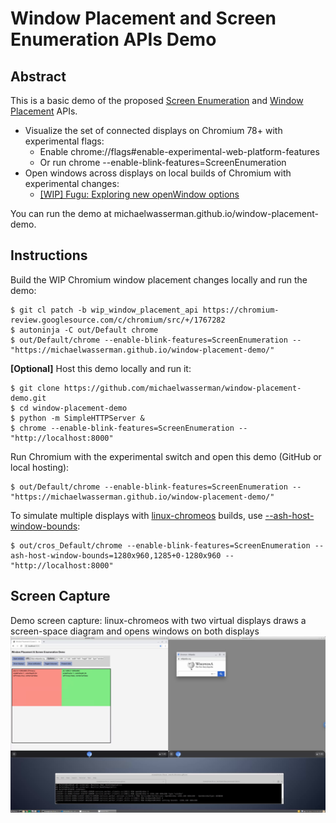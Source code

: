 # Window Placement and Screen Enumeration APIs Demo

## Abstract

This is a basic demo of the proposed
[Screen Enumeration](https://github.com/spark008/screen-enumeration) and
[Window Placement](https://github.com/spark008/window-placement) APIs.

* Visualize the set of connected displays on Chromium 78+ with experimental flags:
  * Enable chrome://flags#enable-experimental-web-platform-features
  * Or run chrome --enable-blink-features=ScreenEnumeration
* Open windows across displays on local builds of Chromium with experimental changes:
  * [\[WIP\] Fugu: Exploring new openWindow options](https://chromium-review.googlesource.com/c/chromium/src/+/1767282)

You can run the demo at michaelwasserman.github.io/window-placement-demo.

## Instructions

Build the WIP Chromium window placement changes locally and run the demo:
```console
$ git cl patch -b wip_window_placement_api https://chromium-review.googlesource.com/c/chromium/src/+/1767282
$ autoninja -C out/Default chrome
$ out/Default/chrome --enable-blink-features=ScreenEnumeration -- "https://michaelwasserman.github.io/window-placement-demo/"
```

**[Optional]** Host this demo locally and run it:
```console
$ git clone https://github.com/michaelwasserman/window-placement-demo.git
$ cd window-placement-demo
$ python -m SimpleHTTPServer &
$ chrome --enable-blink-features=ScreenEnumeration -- "http://localhost:8000"
```

Run Chromium with the experimental switch and open this demo (GitHub or local hosting):
```console
$ out/Default/chrome --enable-blink-features=ScreenEnumeration -- "https://michaelwasserman.github.io/window-placement-demo/"
```

To simulate multiple displays with [linux-chromeos](https://chromium.googlesource.com/chromiumos/docs/+/master/simple_chrome_workflow.md)
builds, use [--ash-host-window-bounds](https://cs.chromium.org/chromium/src/ui/display/display_switches.cc?type=cs&q=ash-host-window-bounds&sq=package:chromium&g=0&l=34-40):
```console
$ out/cros_Default/chrome --enable-blink-features=ScreenEnumeration --ash-host-window-bounds=1280x960,1285+0-1280x960 -- "http://localhost:8000"
```

## Screen Capture

Demo screen capture: linux-chromeos with two virtual displays draws a screen-space diagram and opens windows on both displays<br>
<a href="demo_screen_capture.webm"><img src="demo_screen_capture.png" alt="Demo Screen Capture - linux-chromeos with two virtual displays" width="1200"></a>
